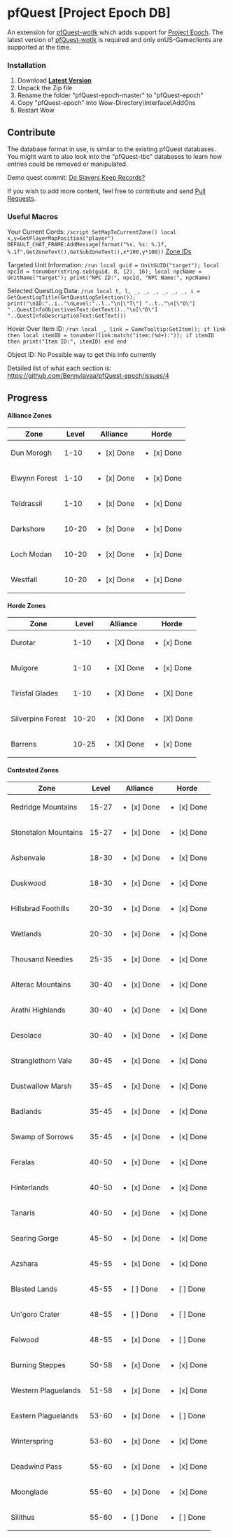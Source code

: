 # pfQuest [Project Epoch DB]

An extension for [pfQuest-wotlk](https://github.com/shagu/pfQuest) which adds support for [Project Epoch](https://www.project-epoch.net/).
The latest version of [pfQuest-wotlk](https://github.com/shagu/pfQuest) is required and only enUS-Gameclients are supported at the time.

### Installation
1. Download **[Latest Version](https://github.com/Bennylavaa/pfQuest-epoch/archive/master.zip)**
2. Unpack the Zip file
3. Rename the folder "pfQuest-epoch-master" to "pfQuest-epoch"
4. Copy "pfQuest-epoch" into Wow-Directory\Interface\AddOns
5. Restart Wow

## Contribute

The database format in use, is similar to the existing pfQuest databases.
You might want to also look into the "pfQuest-tbc" databases to learn how entries could be removed or manipulated.

Demo quest commit: [Do Slavers Keep Records?
](https://github.com/Bennylavaa/pfQuest-epoch/commit/39abc567413a0c004ea22ec38fed4eb2e486e9d6)

If you wish to add more content, feel free to contribute and send [Pull Requests](https://github.com/Bennylavaa/pfQuest-epoch/pulls).

### Useful Macros
Your Current Cords:
`/script SetMapToCurrentZone() local x,y=GetPlayerMapPosition("player") DEFAULT_CHAT_FRAME:AddMessage(format("%s, %s: %.1f, %.1f",GetZoneText(),GetSubZoneText(),x*100,y*100))`
[Zone IDs](https://github.com/Bennylavaa/wowchat-epoch/blob/main/src/main/resources/pre_cata_areas.csv)

Targeted Unit Information:
`/run local guid = UnitGUID("target"); local npcId = tonumber(string.sub(guid, 8, 12), 16); local npcName = UnitName("target"); print("NPC ID:", npcId, "NPC Name:", npcName)`

Selected QuestLog Data:
`/run local t, l, _, _, _, _, _, _, i = GetQuestLogTitle(GetQuestLogSelection()); print("\nID:"..i.."\nLevel:"..l.."\n[\"T\"] "..t.."\n[\"O\"] "..QuestInfoObjectivesText:GetText().."\n[\"D\"] "..QuestInfoDescriptionText:GetText())`

Hover Over Item ID:
`/run local _, link = GameTooltip:GetItem(); if link then local itemID = tonumber(link:match("item:(%d+):")); if itemID then print("Item ID:", itemID) end end`

Object ID:
No Possible way to get this info currently

Detailed list of what each section is: https://github.com/Bennylavaa/pfQuest-epoch/issues/4 

## Progress

#### Alliance Zones
| Zone           | Level         | Alliance      | Horde          | 
|----------------|---------------|---------------|----------------|
Dun Morogh|1-10|<ul><li>[x] Done</li></ul>|<ul><li>[x] Done</li></ul>
Elwynn Forest|1-10|<ul><li>[x] Done</li></ul>|<ul><li>[x] Done</li></ul>
Teldrassil|1-10|<ul><li>[x] Done</li></ul>|<ul><li>[x] Done</li></ul>
Darkshore|10-20|<ul><li>[x] Done</li></ul>|<ul><li>[x] Done</li></ul>
Loch Modan|10-20|<ul><li>[x] Done</li></ul>|<ul><li>[x] Done</li></ul>
Westfall|10-20|<ul><li>[x] Done</li></ul>|<ul><li>[x] Done</li></ul>

#### Horde Zones
| Zone           | Level         | Alliance      | Horde          | 
|----------------|---------------|---------------|----------------|
Durotar|1-10|<ul><li>[X] Done</li></ul>|<ul><li>[x] Done</li></ul>
Mulgore|1-10|<ul><li>[X] Done</li></ul>|<ul><li>[x] Done</li></ul>
Tirisfal Glades|1-10|<ul><li>[X] Done</li></ul>|<ul><li>[X] Done</li></ul>
Silverpine Forest|10-20|<ul><li>[X] Done</li></ul>|<ul><li>[X] Done</li></ul>
Barrens|10-25|<ul><li>[X] Done</li></ul>|<ul><li>[x] Done</li></ul>

#### Contested Zones
| Zone           | Level         | Alliance      | Horde          | 
|----------------|---------------|---------------|----------------|
Redridge Mountains|15-27|<ul><li>[x] Done</li></ul>|<ul><li>[x] Done</li></ul>
Stonetalon Mountains|15-27|<ul><li>[x] Done</li></ul>|<ul><li>[x] Done</li></ul>
Ashenvale|18-30|<ul><li>[x] Done</li></ul>|<ul><li>[x] Done</li></ul>
Duskwood|18-30|<ul><li>[x] Done</li></ul>|<ul><li>[x] Done</li></ul>
Hillsbrad Foothills|20-30|<ul><li>[x] Done</li></ul>|<ul><li>[x] Done</li></ul>
Wetlands|20-30|<ul><li>[x] Done</li></ul>|<ul><li>[x] Done</li></ul>
Thousand Needles|25-35|<ul><li>[x] Done</li></ul>|<ul><li>[x] Done</li></ul>
Alterac Mountains|30-40|<ul><li>[x] Done</li></ul>|<ul><li>[x] Done</li></ul>
Arathi Highlands|30-40|<ul><li>[x] Done</li></ul>|<ul><li>[x] Done</li></ul>
Desolace|30-40|<ul><li>[x] Done</li></ul>|<ul><li>[x] Done</li></ul>
Stranglethorn Vale|30-45|<ul><li>[x] Done</li></ul>|<ul><li>[x] Done</li></ul>
Dustwallow Marsh|35-45|<ul><li>[x] Done</li></ul>|<ul><li>[x] Done</li></ul>
Badlands|35-45|<ul><li>[x] Done</li></ul>|<ul><li>[x] Done</li></ul>
Swamp of Sorrows|35-45|<ul><li>[x] Done</li></ul>|<ul><li>[x] Done</li></ul>
Feralas|40-50|<ul><li>[x] Done</li></ul>|<ul><li>[x] Done</li></ul>
Hinterlands|40-50|<ul><li>[x] Done</li></ul>|<ul><li>[x] Done</li></ul>
Tanaris|40-50|<ul><li>[x] Done</li></ul>|<ul><li>[x] Done</li></ul>
Searing Gorge|45-50|<ul><li>[x] Done</li></ul>|<ul><li>[x] Done</li></ul>
Azshara|45-55|<ul><li>[x] Done</li></ul>|<ul><li>[x] Done</li></ul>
Blasted Lands|45-55|<ul><li>[ ] Done</li></ul>|<ul><li>[ ] Done</li></ul>
Un'goro Crater|48-55|<ul><li>[ ] Done</li></ul>|<ul><li>[ ] Done</li></ul>
Felwood|48-55|<ul><li>[x] Done</li></ul>|<ul><li>[ ] Done</li></ul>
Burning Steppes|50-58|<ul><li>[x] Done</li></ul>|<ul><li>[x] Done</li></ul>
Western Plaguelands|51-58|<ul><li>[x] Done</li></ul>|<ul><li>[x] Done</li></ul>
Eastern Plaguelands|53-60|<ul><li>[x] Done</li></ul>|<ul><li>[ ] Done</li></ul>
Winterspring|53-60|<ul><li>[x] Done</li></ul>|<ul><li>[x] Done</li></ul>
Deadwind Pass|55-60|<ul><li>[x] Done</li></ul>|<ul><li>[x] Done</li></ul>
Moonglade|55-60|<ul><li>[x] Done</li></ul>|<ul><li>[x] Done</li></ul>
Silithus|55-60|<ul><li>[ ] Done</li></ul>|<ul><li>[ ] Done</li></ul>
